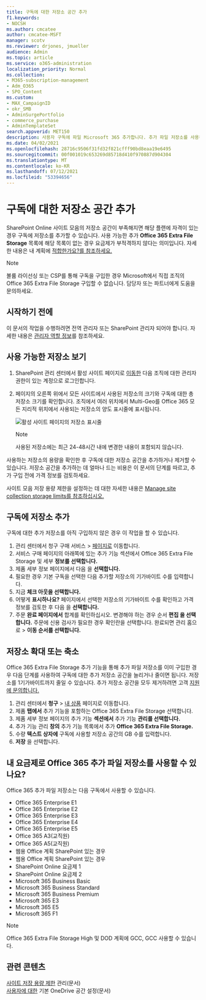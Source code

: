 ```yaml
---
title: 구독에 대한 저장소 공간 추가
f1.keywords:
- NOCSH
ms.author: cmcatee
author: cmcatee-MSFT
manager: scotv
ms.reviewer: drjones, jmueller
audience: Admin
ms.topic: article
ms.service: o365-administration
localization_priority: Normal
ms.collection:
- M365-subscription-management
- Adm_O365
- SPO_Content
ms.custom:
- MAX_CampaignID
- okr_SMB
- AdminSurgePortfolio
- commerce_purchase
- AdminTemplateSet
search.appverid: MET150
description: 사용자 구독에 파일 Microsoft 365 추가합니다. 추가 파일 저장소를 사용하면 추가 콘텐츠를 온라인 및 SharePoint 저장할 수 OneDrive.
ms.date: 04/02/2021
ms.openlocfilehash: 28716c9506f31fd32f821cfff90bd8eaa19e6495
ms.sourcegitcommit: 00f001019c653269d85718d410f970887d904304
ms.translationtype: MT
ms.contentlocale: ko-KR
ms.lasthandoff: 07/12/2021
ms.locfileid: "53394656"
---
```

# <a name="add-storage-space-for-your-subscription"></a>구독에 대한 저장소 공간 추가

SharePoint Online 사이트 모음의 저장소 공간이 부족해지면 해당 플랜에 자격이 있는 경우 구독에 저장소를 추가할 수 있습니다. 사용 가능한 추가 **Office 365 Extra File Storage** 목록에 해당 목록이 없는 경우 요금제가 부적격하지 않다는 의미입니다. 자세한 내용은 내 계획에 [적합한가요?를 참조하세요.](#is-my-plan-eligible-for-office-365-extra-file-storage)

> [!NOTE]
> 볼륨 라이선싱 또는 CSP를 통해 구독을 구입한  경우 Microsoft에서 직접 조직의 Office 365 Extra File Storage 구입할 수 없습니다. 담당자 또는 파트너에게 도움을 문의하세요.

## <a name="before-you-begin"></a>시작하기 전에

이 문서의 작업을 수행하려면 전역 관리자 또는 SharePoint 관리자 되어야 합니다. 자세한 내용은 [관리자 역할 정보](../admin/add-users/about-admin-roles.md)를 참조하세요.

## <a name="view-available-storage"></a>사용 가능한 저장소 보기

1. SharePoint 관리 센터에서 활성 사이트 페이지로 <a href="https://admin.microsoft.com/sharepoint?page=siteManagement&modern=true" target="_blank">이동한</a> 다음 조직에 대한 [](/sharepoint/sharepoint-admin-role) 관리자 권한이 있는 계정으로 로그인합니다.

2. 페이지의 오른쪽 위에서 모든 사이트에서 사용된 저장소의 크기와 구독에 대한 총 저장소 크기를 확인합니다. 조직에서 여러 위치에서 Multi-Geo를 Office 365 모든 지리적 위치에서 사용되는 저장소의 양도 표시줄에 표시됩니다.

   ![활성 사이트 페이지의 저장소 표시줄](/sharepoint/sharepointonline/media/active-sites-storage-bar.png)

   > [!NOTE]
   > 사용된 저장소에는 최근 24-48시간 내에 변경한 내용이 포함되지 않습니다.

사용하는 저장소의 용량을 확인한 후 구독에 대한 저장소 공간을 추가하거나 제거할 수 있습니다. 저장소 공간을 추가하는 데 얼마나 드는 비용은 이 문서의 단계를 따르고, 추가 구입 전에 가격 정보를 검토하세요.
  
사이트 모음 저장 용량 제한을 설정하는 데 대한 자세한 내용은 [Manage site collection storage limits를 참조하십시오.](/sharepoint/manage-site-collection-storage-limits)
  
## <a name="add-storage-to-your-subscription"></a>구독에 저장소 추가

구독에 대한 추가 저장소를 아직 구입하지 않은 경우 이 작업을 할 수 있습니다.

1. 관리 센터에서 청구 구매  서비스 \> <a href="https://go.microsoft.com/fwlink/p/?linkid=868433" target="_blank">페이지로</a> 이동합니다.
2. 서비스 구매 페이지의  아래쪽에 있는  추가 기능 섹션에서 Office 365 Extra File Storage 및 세부 **정보를** **선택합니다.**
3. 제품 세부 정보 페이지에서 다음 을 **선택합니다.**
4. 필요한 경우 기본 구독을 선택한 다음 추가할 저장소의 기가바이트 수를 입력합니다.
5. 지금 **체크 아웃을 선택합니다.**
6. 어떻게 **표시하나요?** 페이지에서 선택한 저장소의 기가바이트 수를 확인하고 가격 정보를 검토한 후 다음 을 **선택합니다.**
7. 주문 **완료 페이지에서** 합계를 확인하십시오. 변경해야 하는 경우 순서 **편집 을 선택합니다.** 주문에 신용 검사가 필요한 경우 확인란을 선택합니다. 완료되면 관리 홈으로  \> **이동 순서를 선택합니다.**

## <a name="increase-or-decrease-storage"></a>저장소 확대 또는 축소

Office 365 Extra File Storage 추가 기능을 통해 추가 파일  저장소를 이미 구입한 경우 다음 단계를 사용하여 구독에 대한 추가 저장소 공간을 늘리거나 줄이면 됩니다. 저장소를 1기가바이트까지 줄일 수 있습니다. 추가 저장소 공간을 모두 제거하려면 고객 [지원에 문의합니다.](../business-video/get-help-support.md)

1. 관리 센터에서 **청구** \> <a href="https://go.microsoft.com/fwlink/p/?linkid=842054" target="_blank">내 상품</a> 페이지로 이동합니다.
2. 제품 **탭에서** 추가 기능을 포함하는  Office 365 Extra File Storage 선택합니다.
3. 제품 세부 정보 페이지의 추가 기능 **섹션에서** 추가 기능 **관리를 선택합니다.**
4. 추가 기능 관리 **창의** 추가 기능  목록에서 추가 **Office 365 Extra File Storage.**
5. 수량 **텍스트 상자에** 구독에 사용할 저장소 공간의 GB 수를 입력합니다.
6. **저장** 을 선택합니다.

## <a name="is-my-plan-eligible-for-office-365-extra-file-storage"></a>내 요금제로 Office 365 추가 파일 저장소를 사용할 수 있나요?

Office 365 추가 파일 저장소는 다음 구독에서 사용할 수 있습니다.
  
- Office 365 Enterprise E1
- Office 365 Enterprise E2
- Office 365 Enterprise E3
- Office 365 Enterprise E4
- Office 365 Enterprise E5
- Office 365 A3(교직원)
- Office 365 A5(교직원)
- 웹용 Office 계획 SharePoint 있는 경우
- 웹용 Office 계획 SharePoint 있는 경우
- SharePoint Online 요금제 1
- SharePoint Online 요금제 2
- Microsoft 365 Business Basic
- Microsoft 365 Business Standard
- Microsoft 365 Business Premium
- Microsoft 365 E3
- Microsoft 365 E5
- Microsoft 365 F1

> [!NOTE]
> Office 365 Extra File Storage High 및 DOD 계획에 GCC, GCC 사용할 수 있습니다.

## <a name="related-content"></a>관련 콘텐츠

[사이트 저장 용량 제한](/sharepoint/manage-site-collection-storage-limits) 관리(문서)\
[사용자에 대한](/onedrive/set-default-storage-space) 기본 OneDrive 공간 설정(문서)
